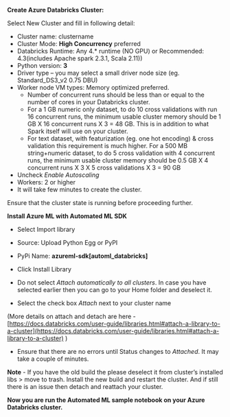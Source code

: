 **Create Azure Databricks Cluster:**

Select New Cluster and fill in following detail:
 - Cluster name: clustername
 - Cluster Mode: **High Concurrency** preferred
 - Databricks Runtime: Any 4.* runtime (NO GPU) or Recommended: 4.3(includes Apache spark 2.3.1, Scala 2.11))
 - Python version: **3**
 - Driver type – you may select a small driver node size (eg. Standard_DS3_v2 0.75 DBU)
 - Worker node VM types: Memory optimized preferred.
	 - Number of concurrent runs should be less than or equal to the number
   of cores in your Databricks cluster.
   -   For a 1 GB numeric only dataset, to do 10 cross validations with run 16 concurrent runs, the minimum usable cluster memory should be 1
   GB X 16 concurrent runs X 3 = 48 GB. This is in addition to what
   Spark itself will use on your cluster.
   -   For text dataset, with featurization (eg. one hot encoding) & cross validation this requirement is much higher. For a 500 MB
   string+numeric dataset, to do 5 cross validation with 4 concurrent
   runs, the minimum usable cluster memory should be 0.5 GB X 4
   concurrent runs X 3 X 5 cross validations X 3 = 90 GB
  - Uncheck _Enable Autoscaling_
- Workers: 2 or higher
- It will take few minutes to create the cluster.

Ensure that the cluster state is running before proceeding further.

**Install Azure ML with Automated ML SDK**

- Select Import library

- Source: Upload Python Egg or PyPI

- PyPi Name: **azureml-sdk[automl_databricks]**

- Click Install Library

- Do not select _Attach automatically to all clusters_. In case you have selected earlier then you can go to your Home folder and deselect it.

- Select the check box _Attach_ next to your cluster name

(More details on attach and detach are here - [https://docs.databricks.com/user-guide/libraries.html#attach-a-library-to-a-cluster](https://docs.databricks.com/user-guide/libraries.html#attach-a-library-to-a-cluster) )

- Ensure that there are no errors until Status changes to _Attached_. It may take a couple of minutes.

**Note** - If you have the old build the please deselect it from cluster’s installed libs > move to trash. Install the new build and restart the cluster. And if still there is an issue then detach and reattach your cluster.

**Now you are run the Automated ML sample notebook on your Azure Databricks cluster.**
